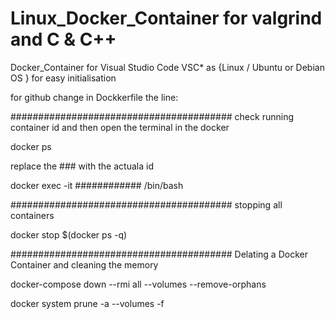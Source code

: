# Linux_Docker_Container for valgrind and C & C++
Docker_Container for Visual Studio Code VSC* as {Linux / Ubuntu or Debian OS } for easy initialisation

for github change in Dockkerfile the line: 

######################################## check running container id and then open the terminal in the docker

docker ps

replace the ### with the actuala id

docker exec -it ############ /bin/bash

######################################## stopping all containers

docker stop $(docker ps -q)

######################################## Delating a Docker Container and cleaning the memory

docker-compose down --rmi all --volumes --remove-orphans

docker system prune -a --volumes -f

